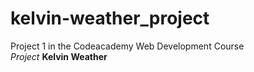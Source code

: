 # kelvin-weather_project
Project 1 in the Codeacademy Web Development Course <br>
<i>Project</i> <strong>Kelvin Weather</strong>
